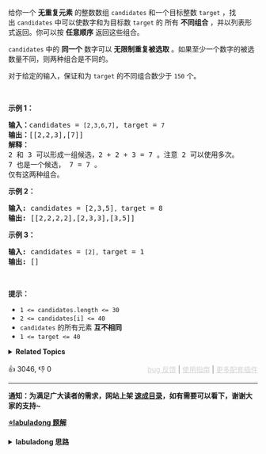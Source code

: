 <p>给你一个 <strong>无重复元素</strong> 的整数数组&nbsp;<code>candidates</code> 和一个目标整数&nbsp;<code>target</code>&nbsp;，找出&nbsp;<code>candidates</code>&nbsp;中可以使数字和为目标数&nbsp;<code>target</code> 的 所有<em>&nbsp;</em><strong>不同组合</strong> ，并以列表形式返回。你可以按 <strong>任意顺序</strong> 返回这些组合。</p>

<p><code>candidates</code> 中的 <strong>同一个</strong> 数字可以 <strong>无限制重复被选取</strong> 。如果至少一个数字的被选数量不同，则两种组合是不同的。&nbsp;</p>

<p>对于给定的输入，保证和为&nbsp;<code>target</code> 的不同组合数少于 <code>150</code> 个。</p>

<p>&nbsp;</p>

<p><strong>示例&nbsp;1：</strong></p>

<pre>
<strong>输入：</strong>candidates = <span><code>[2,3,6,7]</code></span>, target = <span><code>7</code></span>
<strong>输出：</strong>[[2,2,3],[7]]
<strong>解释：</strong>
2 和 3 可以形成一组候选，2 + 2 + 3 = 7 。注意 2 可以使用多次。
7 也是一个候选， 7 = 7 。
仅有这两种组合。</pre>

<p><strong>示例&nbsp;2：</strong></p>

<pre>
<strong>输入: </strong>candidates = [2,3,5]<span><code>, </code></span>target = 8
<strong>输出: </strong>[[2,2,2,2],[2,3,3],[3,5]]</pre>

<p><strong>示例 3：</strong></p>

<pre>
<strong>输入: </strong>candidates = <span><code>[2], </code></span>target = 1
<strong>输出: </strong>[]
</pre>

<p>&nbsp;</p>

<p><strong>提示：</strong></p>

<ul> 
 <li><code>1 &lt;= candidates.length &lt;= 30</code></li> 
 <li><code>2 &lt;= candidates[i] &lt;= 40</code></li> 
 <li><code>candidates</code> 的所有元素 <strong>互不相同</strong></li> 
 <li><code>1 &lt;= target &lt;= 40</code></li> 
</ul>

<details><summary><strong>Related Topics</strong></summary>数组 | 回溯</details><br>

<div>👍 3046, 👎 0<span style='float: right;'><span style='color: gray;'><a href='https://github.com/labuladong/fucking-algorithm/issues' target='_blank' style='color: lightgray;text-decoration: underline;'>bug 反馈</a> | <a href='https://labuladong.online/algo/fname.html?fname=jb插件简介' target='_blank' style='color: lightgray;text-decoration: underline;'>使用指南</a> | <a href='https://labuladong.online/algo/' target='_blank' style='color: lightgray;text-decoration: underline;'>更多配套插件</a></span></span></div>

<div id="labuladong"><hr>

**通知：为满足广大读者的需求，网站上架 [速成目录](https://labuladong.online/algo/intro/quick-learning-plan/)，如有需要可以看下，谢谢大家的支持~**



<p><strong><a href="https://labuladong.online/algo/essential-technique/permutation-combination-subset-all-in-one/" target="_blank">⭐️labuladong 题解</a></strong></p>
<details><summary><strong>labuladong 思路</strong></summary>


<div id="labuladong_solution_zh">

## 基本思路

你需要先看前文 [回溯算法详解](https://labuladong.online/algo/essential-technique/backtrack-framework/) 和 [回溯算法团灭子集、排列、组合问题](https://labuladong.online/algo/essential-technique/permutation-combination-subset-all-in-one/)，然后看这道题就很简单了，无非是回溯算法的运用而已。

这道题的关键在于 `candidates` 中的元素可以复用多次，体现在代码中是下面这段：

```java
void backtrack(int[] candidates, int start, int target, int sum) {
    // 回溯算法框架
    for (int i = start; i < candidates.length; i++) {
        // 选择 candidates[i]
        backtrack(candidates, i, target, sum);
        // 撤销选择 candidates[i]
    }
}
```

对比 [回溯算法团灭子集、排列、组合问题](https://labuladong.online/algo/essential-technique/permutation-combination-subset-all-in-one/) 中不能重复使用元素的标准组合问题：

```java
void backtrack(int[] candidates, int start, int target, int sum) {
    // 回溯算法框架
    for (int i = start; i < candidates.length; i++) {
        // 选择 candidates[i]
        backtrack(candidates, i + 1, target, sum);
        // 撤销选择 candidates[i]
    }
}
```

体会到控制是否重复使用元素的关键了吗？

**详细题解**：
  - [回溯算法秒杀所有排列/组合/子集问题](https://labuladong.online/algo/essential-technique/permutation-combination-subset-all-in-one/)

</div>





<div id="solution">

## 解法代码



<div class="tab-panel"><div class="tab-nav">
<button data-tab-item="cpp" class="tab-nav-button btn " data-tab-group="default" onclick="switchTab(this)">cpp🤖</button>

<button data-tab-item="python" class="tab-nav-button btn " data-tab-group="default" onclick="switchTab(this)">python🤖</button>

<button data-tab-item="java" class="tab-nav-button btn active" data-tab-group="default" onclick="switchTab(this)">java🟢</button>

<button data-tab-item="go" class="tab-nav-button btn " data-tab-group="default" onclick="switchTab(this)">go🤖</button>

<button data-tab-item="javascript" class="tab-nav-button btn " data-tab-group="default" onclick="switchTab(this)">javascript🤖</button>
</div><div class="tab-content">
<div data-tab-item="cpp" class="tab-item " data-tab-group="default"><div class="highlight">

```cpp
// 注意：cpp 代码由 chatGPT🤖 根据我的 java 代码翻译。
// 本代码的正确性已通过力扣验证，如有疑问，可以对照 java 代码查看。

class Solution {
public:
    vector<vector<int>> res;

    vector<vector<int>> combinationSum(vector<int>& candidates, int target) {
        if (candidates.empty()) {
            return res;
        }
        backtrack(candidates, 0, target, 0);
        return res;
    }

    // 记录回溯的路径
    vector<int> track;

    // 回溯算法主函数
    void backtrack(vector<int>& candidates, int start, int target, int sum) {
        if (sum == target) {
            // 找到目标和
            res.push_back(track);
            return;
        }

        if (sum > target) {
            // 超过目标和，直接结束
            return;
        }

        // 回溯算法框架
        for (int i = start; i < candidates.size(); i++) {
            // 选择 candidates[i]
            track.push_back(candidates[i]);
            sum += candidates[i];
            // 递归遍历下一层回溯树
            backtrack(candidates, i, target, sum);
            // 撤销选择 candidates[i]
            sum -= candidates[i];
            track.pop_back();
        }
    }
};
```

</div></div>

<div data-tab-item="python" class="tab-item " data-tab-group="default"><div class="highlight">

```python
# 注意：python 代码由 chatGPT🤖 根据我的 java 代码翻译。
# 本代码的正确性已通过力扣验证，如有疑问，可以对照 java 代码查看。

class Solution:
    def __init__(self):
        self.res = []

    def combinationSum(self, candidates: List[int], target: int) -> List[List[int]]:
        if not candidates:
            return self.res
        self.backtrack(candidates, 0, target, 0)
        return self.res

    # 记录回溯的路径
    track = []

    # 回溯算法主函数
    def backtrack(self, candidates: List[int], start: int, target: int, sum: int) -> None:
        if sum == target:
            # 找到目标和
            self.res.append(self.track.copy())
            return
        if sum > target:
            # 超过目标和，直接结束
            return

        # 回溯算法框架
        for i in range(start, len(candidates)):
            # 选择 candidates[i]
            self.track.append(candidates[i])
            sum += candidates[i]
            # 递归遍历下一层回溯树
            self.backtrack(candidates, i, target, sum)
            # 撤销选择 candidates[i]
            sum -= candidates[i]
            self.track.pop()
```

</div></div>

<div data-tab-item="java" class="tab-item active" data-tab-group="default"><div class="highlight">

```java
class Solution {
    List<List<Integer>> res = new LinkedList<>();

    public List<List<Integer>> combinationSum(int[] candidates, int target) {
        if (candidates.length == 0) {
            return res;
        }
        backtrack(candidates, 0, target, 0);
        return res;
    }

    // 记录回溯的路径
    LinkedList<Integer> track = new LinkedList<>();

    // 回溯算法主函数
    void backtrack(int[] candidates, int start, int target, int sum) {
        if (sum == target) {
            // 找到目标和
            res.add(new LinkedList<>(track));
            return;
        }

        if (sum > target) {
            // 超过目标和，直接结束
            return;
        }

        // 回溯算法框架
        for (int i = start; i < candidates.length; i++) {
            // 选择 candidates[i]
            track.add(candidates[i]);
            sum += candidates[i];
            // 递归遍历下一层回溯树
            backtrack(candidates, i, target, sum);
            // 撤销选择 candidates[i]
            sum -= candidates[i];
            track.removeLast();
        }
    }
}
```

</div></div>

<div data-tab-item="go" class="tab-item " data-tab-group="default"><div class="highlight">

```go
// 注意：go 代码由 chatGPT🤖 根据我的 java 代码翻译。
// 本代码的正确性已通过力扣验证，如有疑问，可以对照 java 代码查看。

import (
	"container/list"
)

// combinationSum ...
func combinationSum(candidates []int, target int) [][]int {
	res := make([][]int, 0)
	backtrack(candidates, 0, target, 0, list.New(), &res)
	return res
}

// 记录回溯的路径
// 回溯算法主函数
func backtrack(candidates []int, start, target, sum int, track *list.List, res *[][]int) {
	if sum == target {
		// 找到目标和
		temp := make([]int, track.Len())
		for i, e := 0, track.Front(); e != nil; i, e = i+1, e.Next() {
			temp[i] = e.Value.(int)
		}
		*res = append(*res, temp)
		return
	}

	if sum > target {
		// 超过目标和，直接结束
		return
	}

	// 回溯算法框架
	for i := start; i < len(candidates); i++ {
		// 选择 candidates[i]
		track.PushBack(candidates[i])
		sum += candidates[i]
		// 递归遍历下一层回溯树
		backtrack(candidates, i, target, sum, track, res)
		// 撤销选择 candidates[i]
		sum -= candidates[i]
		track.Remove(track.Back())
	}
}
```

</div></div>

<div data-tab-item="javascript" class="tab-item " data-tab-group="default"><div class="highlight">

```javascript
// 注意：javascript 代码由 chatGPT🤖 根据我的 java 代码翻译。
// 本代码的正确性已通过力扣验证，如有疑问，可以对照 java 代码查看。

var combinationSum = function(candidates, target) {
    // 记录所有可能的组合结果
    let res = [];
    // 记录回溯的路径
    let track = [];

    // 回溯算法主函数
    function backtrack(start, target, sum) {
        // 找到目标和
        if (sum === target) {
            res.push([...track]);
            return;
        }

        // 超过目标和，直接结束
        if (sum > target) {
            return;
        }

        // 回溯算法框架
        for (let i = start; i < candidates.length; i++) {
            // 选择 candidates[i]
            track.push(candidates[i]);
            sum += candidates[i];
            // 递归遍历下一层回溯树
            backtrack(i, target, sum);
            // 撤销选择 candidates[i]
            sum -= candidates[i];
            track.pop();
        }
    }

    backtrack(0, target, 0);
    return res;
};
```

</div></div>
</div></div>

<hr /><details open hint-container details><summary style="font-size: medium"><strong>🎃🎃 算法可视化 🎃🎃</strong></summary><div id="data_combination-sum"  category="leetcode" ></div><div class="resizable aspect-ratio-container" style="height: 100%;">
<div id="iframe_combination-sum"></div></div>
</details><hr /><br />

</div>
</details>
</div>

